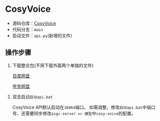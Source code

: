# CosyVoice

- 源码仓库：[CosyVoice](https://github.com/FunAudioLLM/CosyVoice.git)
- 代码分支：`main`
- 启动文件：`api.py`(新增的文件)

## 操作步骤

1. 下载整合包(不用下载外面两个单独的文件)

   [百度网盘](https://pan.baidu.com/s/1q1Zx-X-jn30BDkhWMuWNaw?pwd=sxxq)
   
   [夸克网盘](https://pan.quark.cn/s/5be064df9cd7)

2. 双击启动`启动api.bat`

   CosyVoice API默认启动在`16864`端口。
   如需调整，修改`启动api.bat`中端口号，还需要同步修改`aigc-server => 模型`中`cosy-voice`的配置。